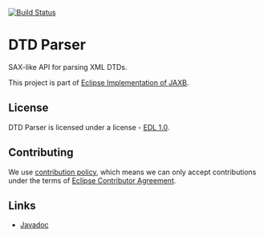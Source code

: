 [//]: # " Copyright (c) 2020 Oracle and/or its affiliates. All rights reserved. "
[//]: # "  "
[//]: # " This program and the accompanying materials are made available under the "
[//]: # " terms of the Eclipse Distribution License v. 1.0, which is available at "
[//]: # " http://www.eclipse.org/org/documents/edl-v10.php. "
[//]: # "  "
[//]: # " SPDX-License-Identifier: BSD-3-Clause "

[![Build Status](https://travis-ci.com/eclipse-ee4j/jaxb-dtd-parser.svg?branch=master)](https://travis-ci.com/eclipse-ee4j/jaxb-dtd-parser)

# DTD Parser

SAX-like API for parsing XML DTDs.

This project is part of [Eclipse Implementation of JAXB](https://projects.eclipse.org/projects/ee4j.jaxb-impl).

## License

DTD Parser is licensed under a license - [EDL 1.0](LICENSE.md).


## Contributing

We use [contribution policy](CONTRIBUTING.md), which means we can only accept contributions under
the terms of [Eclipse Contributor Agreement](http://www.eclipse.org/legal/ECA.php).


## Links

* [Javadoc](https://javadoc.io/doc/com.sun.xml.dtd-parser/dtd-parser/latest/)
